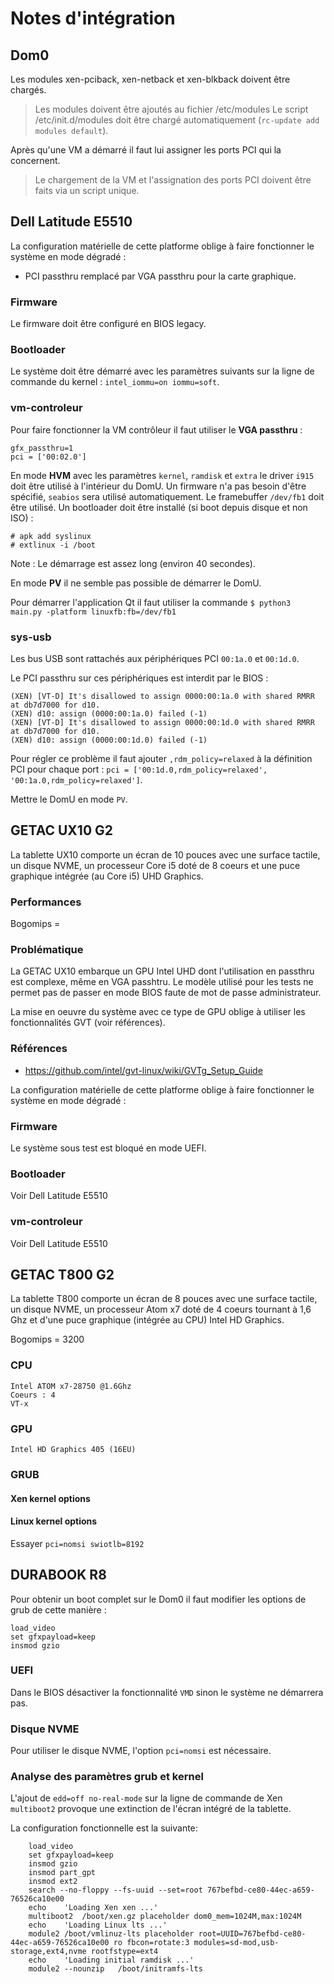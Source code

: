 # Notes d'intégration

## Dom0

Les modules xen-pciback, xen-netback et xen-blkback doivent être chargés.
> Les modules doivent être ajoutés au fichier /etc/modules
> Le script /etc/init.d/modules doit être chargé automatiquement (`rc-update add modules default`).

Après qu'une VM a démarré il faut lui assigner les ports PCI qui la concernent.
> Le chargement de la VM et l'assignation des ports PCI doivent être faits via un script unique.

## Dell Latitude E5510

La configuration matérielle de cette platforme oblige à faire fonctionner le système en mode dégradé :
- PCI passthru remplacé par VGA passthru pour la carte graphique.

### Firmware

Le firmware doit être configuré en BIOS legacy.

### Bootloader

Le système doit être démarré avec les paramètres suivants sur la ligne de commande du kernel :
`intel_iommu=on iommu=soft`.

### vm-controleur

Pour faire fonctionner la VM contrôleur il faut utiliser le **VGA passthru** :

```
gfx_passthru=1
pci = ['00:02.0']
```

En mode **HVM** avec les paramètres `kernel`, `ramdisk` et `extra` le driver `i915` doit être utilisé à l'intérieur du DomU. Un firmware n'a pas besoin d'être spécifié, `seabios` sera utilisé automatiquement.
Le framebuffer `/dev/fb1` doit être utilisé.
Un bootloader doit être installé (si boot depuis disque et non ISO) :
```
# apk add syslinux
# extlinux -i /boot
```

Note : Le démarrage est assez long (environ 40 secondes).

En mode **PV** il ne semble pas possible de démarrer le DomU.

Pour démarrer l'application Qt il faut utiliser la commande `$ python3 main.py -platform linuxfb:fb=/dev/fb1`

### sys-usb

Les bus USB sont rattachés aux périphériques PCI `00:1a.0` et `00:1d.0`.

Le PCI passthru sur ces périphériques est interdit par le BIOS : 
```
(XEN) [VT-D] It's disallowed to assign 0000:00:1a.0 with shared RMRR at db7d7000 for d10.
(XEN) d10: assign (0000:00:1a.0) failed (-1)
(XEN) [VT-D] It's disallowed to assign 0000:00:1d.0 with shared RMRR at db7d7000 for d10.
(XEN) d10: assign (0000:00:1d.0) failed (-1)
```

Pour régler ce problème il faut ajouter `,rdm_policy=relaxed` à la définition PCI pour chaque port :
`pci = ['00:1d.0,rdm_policy=relaxed', '00:1a.0,rdm_policy=relaxed']`.

Mettre le DomU en mode `PV`.

## GETAC UX10 G2

La tablette UX10 comporte un écran de 10 pouces avec une surface tactile, un disque NVME, un processeur Core i5 doté de 8 coeurs et une puce graphique intégrée (au Core i5) UHD Graphics.

### Performances

Bogomips =

### Problématique

La GETAC UX10 embarque un GPU Intel UHD dont l'utilisation en passthru est complexe, même en VGA passhtru. Le modèle utilisé pour les tests ne permet pas de passer en mode BIOS faute de mot de passe administrateur.

La mise en oeuvre du système avec ce type de GPU oblige à utiliser les fonctionnalités GVT (voir références).

### Références 
- https://github.com/intel/gvt-linux/wiki/GVTg_Setup_Guide

La configuration matérielle de cette platforme oblige à faire fonctionner le système en mode dégradé :

### Firmware

Le système sous test est bloqué en mode UEFI.

### Bootloader

Voir Dell Latitude E5510

### vm-controleur

Voir Dell Latitude E5510

## GETAC T800 G2

La tablette T800 comporte un écran de 8 pouces avec une surface tactile, un disque NVME, un processeur Atom x7 doté de 4 coeurs tournant à 1,6 Ghz et d'une puce graphique (intégrée au CPU) Intel HD Graphics.

Bogomips = 3200

### CPU

```
Intel ATOM x7-28750 @1.6Ghz
Coeurs : 4
VT-x
```

### GPU

```
Intel HD Graphics 405 (16EU)
```

### GRUB

#### Xen kernel options

#### Linux kernel options
Essayer `pci=nomsi swiotlb=8192`

## DURABOOK R8

Pour obtenir un boot complet sur le Dom0 il faut modifier les options de grub de cette manière :
```
load_video
set gfxpayload=keep
insmod gzio
```

### UEFI
Dans le BIOS désactiver la fonctionnalité `VMD` sinon le système ne démarrera pas.

### Disque NVME
Pour utiliser le disque NVME, l'option `pci=nomsi` est nécessaire.

### Analyse des paramètres grub et kernel
L'ajout de `edd=off no-real-mode` sur la ligne de commande de Xen `multiboot2` provoque une extinction de l'écran intégré de la tablette.

La configuration fonctionnelle est la suivante: 
```
    load_video
    set gfxpayload=keep
    insmod gzio
	insmod part_gpt
	insmod ext2
	search --no-floppy --fs-uuid --set=root 767befbd-ce80-44ec-a659-76526ca10e00
	echo	'Loading Xen xen ...'    
	multiboot2	/boot/xen.gz placeholder dom0_mem=1024M,max:1024M
	echo	'Loading Linux lts ...'
	module2	/boot/vmlinuz-lts placeholder root=UUID=767befbd-ce80-44ec-a659-76526ca10e00 ro fbcon=rotate:3 modules=sd-mod,usb-storage,ext4,nvme rootfstype=ext4
	echo	'Loading initial ramdisk ...'
	module2	--nounzip   /boot/initramfs-lts
```